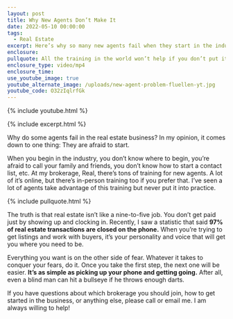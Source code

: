 ```yaml
---
layout: post
title: Why New Agents Don’t Make It
date: 2022-05-10 00:00:00
tags:
  - Real Estate
excerpt: Here’s why so many new agents fail when they start in the industry.
enclosure:
pullquote: All the training in the world won’t help if you don’t put it into practice.
enclosure_type: video/mp4
enclosure_time:
use_youtube_image: true
youtube_alternate_image: /uploads/new-agent-problem-fluellen-yt.jpg
youtube_code: O32zIqlrfGk
---
```

{% include youtube.html %}

{% include excerpt.html %}

Why do some agents fail in the real estate business? In my opinion, it comes down to one thing: They are afraid to start.&nbsp;

When you begin in the industry, you don’t know where to begin, you’re afraid to call your family and friends, you don’t know how to start a contact list, etc. At my brokerage, Real, there’s tons of training for new agents. A lot of it’s online, but there’s in-person training too if you prefer that. I’ve seen a lot of agents take advantage of this training but never put it into practice.&nbsp;

{% include pullquote.html %}

The truth is that real estate isn’t like a nine-to-five job. You don’t get paid just by showing up and clocking in. Recently, I saw a statistic that said **97% of real estate transactions are closed on the phone.** When you’re trying to get listings and work with buyers, it’s your personality and voice that will get you where you need to be.&nbsp;

Everything you want is on the other side of fear. Whatever it takes to conquer your fears, do it. Once you take the first step, the next one will be easier. **It’s as simple as picking up your phone and getting going.** After all, even a blind man can hit a bullseye if he throws enough darts.&nbsp;

If you have questions about which brokerage you should join, how to get started in the business, or anything else, please call or email me. I am always willing to help\!
